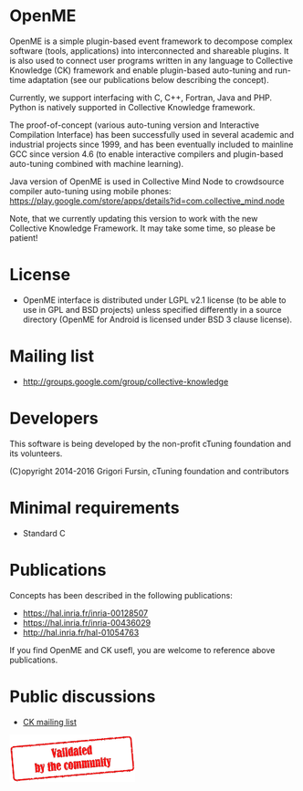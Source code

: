 OpenME
======
OpenME is a simple plugin-based event framework to decompose
complex software (tools, applications) into interconnected and 
shareable plugins. It is also used to connect user programs 
written in any language to Collective Knowledge (CK) framework 
and enable plugin-based auto-tuning and run-time adaptation 
(see our publications below describing the concept).

Currently, we support interfacing with C, C++, Fortran,
Java and PHP. Python is natively supported in Collective 
Knowledge framework.

The proof-of-concept (various auto-tuning version and Interactive 
Compilation Interface) has been successfully used in several academic 
and industrial projects since 1999, and has been eventually included 
to mainline GCC since version 4.6 (to enable interactive compilers 
and plugin-based auto-tuning combined with machine learning).

Java version of OpenME is used in Collective Mind Node to crowdsource
compiler auto-tuning using mobile phones:
https://play.google.com/store/apps/details?id=com.collective_mind.node

Note, that we currently updating this version to work with the
new Collective Knowledge Framework. It may take some time, 
so please be patient!

License
=======
* OpenME interface is distributed under LGPL v2.1 license
  (to be able to use in GPL and BSD projects)
  unless specified differently in a source directory
  (OpenME for Android is licensed under BSD 3 clause license).

Mailing list
============
* http://groups.google.com/group/collective-knowledge

Developers
==========
This software is being developed by the non-profit 
cTuning foundation and its volunteers.

(C)opyright 2014-2016 Grigori Fursin, 
cTuning foundation and contributors

Minimal requirements
====================
* Standard C

Publications
============
Concepts has been described in the following publications:

* https://hal.inria.fr/inria-00128507
* https://hal.inria.fr/inria-00436029
* http://hal.inria.fr/hal-01054763

If you find OpenME and CK usefl, you are welcome 
to reference above publications.

Public discussions
==================
* [CK mailing list](http://groups.google.com/group/collective-knowledge)

![logo](https://github.com/ctuning/ck-guide-images/blob/master/logo-validated-by-the-community-simple.png)
